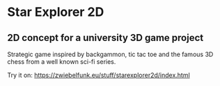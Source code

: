 # Star Explorer 2D

## 2D concept for a university 3D game project

Strategic game inspired by backgammon, tic tac toe and the famous 3D chess from a well known sci-fi series.

Try it on: https://zwiebelfunk.eu/stuff/starexplorer2d/index.html

